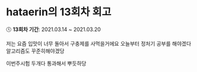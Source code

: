 # hataerin의 13회차 회고

:clock5: **13회차 기간**: 2021.03.14 ~ 2021.03.20

저는 요즘 입맛이 너무 돌아서 구충제를 사먹을거에요
오늘부터 정처기 공부를 해야겠다
알고리즘도 꾸준히해야겠당

이번주시험 두개다 통과해서 뿌듯하당

